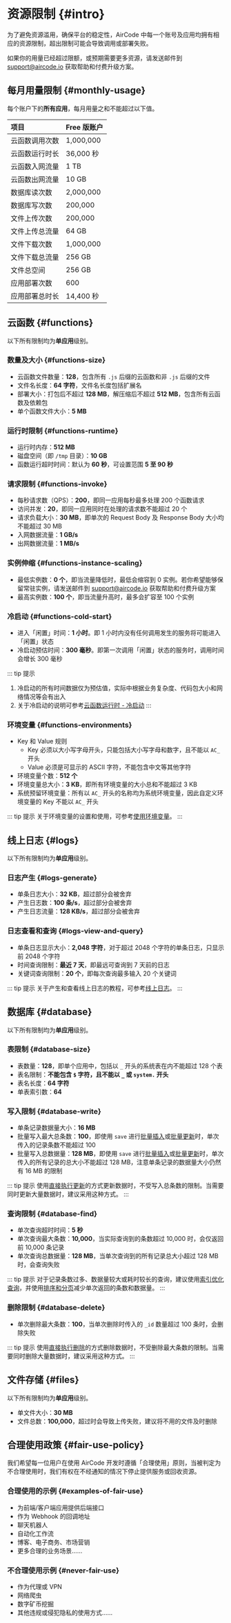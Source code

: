 # 资源限制 {#intro}

为了避免资源滥用，确保平台的稳定性，AirCode 中每一个账号及应用均拥有相应的资源限制，超出限制可能会导致调用或部署失败。

如果你的用量已经超过限额，或预期需要更多资源，请发送邮件到 [support@aircode.io](mailto:support@aircode.io?subject=Get%20information%20on%20the%20Paid%20Upgrade%20Plan%20of%20AirCode) 获取帮助和付费升级方案。

## 每月用量限制 {#monthly-usage}

每个账户下的**所有应用**，每月用量之和不能超过以下值。

| 项目 | Free 版账户 |
| :---- | :---- |
| 云函数调用次数 | 1,000,000 |
| 云函数运行时长 | 36,000 秒 |
| 云函数入网流量 | 1 TB |
| 云函数出网流量 | 10 GB |
| 数据库读次数 | 2,000,000 |
| 数据库写次数 | 200,000 |
| 文件上传次数 | 200,000 |
| 文件上传总流量 | 64 GB |
| 文件下载次数 | 1,000,000 |
| 文件下载总流量 | 256 GB |
| 文件总空间 | 256 GB |
| 应用部署次数 | 600 |
| 应用部署总时长 | 14,400 秒 |

## 云函数 {#functions}

以下所有限制均为**单应用**级别。

### 数量及大小 {#functions-size}

- 云函数文件数量：**128**，包含所有 `.js` 后缀的云函数和非 `.js` 后缀的文件
- 文件名长度：**64 字符**，文件名长度包括扩展名
- 部署大小：打包后不超过 **128 MB**，解压缩后不超过 **512 MB**，包含所有云函数及依赖包
- 单个函数文件大小：**5 MB**

### 运行时限制 {#functions-runtime}

- 运行时内存：**512 MB**
- 磁盘空间（即 `/tmp` 目录）：**10 GB**
- 函数运行超时时间：默认为 **60 秒**，可设置范围 **5 至 90 秒**

### 请求限制 {#functions-invoke}

- 每秒请求数（QPS）：**200**，即同一应用每秒最多处理 200 个函数请求
- 访问并发：**20**，即同一应用同时在处理的请求数不能超过 20 个
- 请求负载大小：**30 MB**，即单次的 Request Body 及 Response Body 大小均不能超过 30 MB
- 入网数据流量：**1 GB/s**
- 出网数据流量：**1 MB/s**

### 实例伸缩 {#functions-instance-scaling}

- 最低实例数：**0 个**，即当流量降低时，最低会缩容到 0 实例。若你希望能够保留常驻实例，请发送邮件到 [support@aircode.io](mailto:support@aircode.io?subject=Get%20information%20on%20the%20Paid%20Upgrade%20Plan%20of%20AirCode) 获取帮助和付费升级方案
- 最高实例数：**100 个**，即当流量升高时，最多会扩容至 100 个实例

### 冷启动 {#functions-cold-start}

- 进入「闲置」时间：**1 小时**。即 1 小时内没有任何调用发生的服务将可能进入「闲置」状态
- 冷启动预估时间：**300 毫秒**。即第一次调用「闲置」状态的服务时，调用时间会增长 300 毫秒

::: tip 提示
1. 冷启动的所有时间数据仅为预估值，实际中根据业务复杂度、代码包大小和网络情况等会有出入
2. 关于冷启动的说明可参考[云函数运行时 - 冷启动](/reference/server/functions-runtime#cold-start)
:::

### 环境变量 {#functions-environments}

- Key 和 Value 规则
  - Key 必须以大小写字母开头，只能包括大小写字母和数字，且不能以 `AC_` 开头
  - Value 必须是可显示的 ASCII 字符，不能包含中文等其他字符
- 环境变量个数：**512 个**
- 环境变量总大小：**3 KB**，即所有环境变量的大小总和不能超过 3 KB
- 系统预留环境变量：所有以 `AC_` 开头的名称均为系统环境变量，因此自定义环境变量的 Key 不能以 `AC_` 开头

::: tip 提示
关于环境变量的设置和使用，可参考[使用环境变量](/guide/functions/env)。
:::

## 线上日志 {#logs}

以下所有限制均为**单应用**级别。

### 日志产生 {#logs-generate}

- 单条日志大小：**32 KB**，超过部分会被舍弃
- 产生日志数：**100 条/s**，超过部分会被舍弃
- 产生日志流量：**128 KB/s**，超过部分会被舍弃

### 日志查看和查询 {#logs-view-and-query}

- 单条日志显示大小：**2,048 字符**，对于超过 2048 个字符的单条日志，只显示前 2048 个字符
- 时间查询限制：**最近 7 天**，即最远可查询到 7 天前的日志
- 关键词查询限制：**20 个**，即每次查询最多输入 20 个关键词

::: tip 提示
关于产生和查看线上日志的教程，可参考[线上日志](/guide/functions/logs)。
:::

## 数据库 {#database}

以下所有限制均为**单应用**级别。

### 表限制 {#database-size}

- 表数量：**128**，即单个应用中，包括以 `_` 开头的系统表在内不能超过 128 个表
- 表名限制：**不能包含 `$` 字符，且不能以 `_` 或 `system.` 开头**
- 表名长度：**64 字符**
- 单表索引数：**64**

### 写入限制 {#database-write}

- 单条记录数据量大小：**16 MB**
- 批量写入最大总条数：**100**，即使用 `save` 进行[批量插入](/guide/database/insert#insert-multiple)或[批量更新](/guide/database/update#update-multiple)时，单次传入的记录条数不能超过 100
- 批量写入总数据量：**128 MB**，即使用 `save` 进行[批量插入](/guide/database/insert#insert-multiple)或[批量更新](/guide/database/update#update-multiple)时，单次传入的所有记录的总大小不能超过 128 MB，注意单条记录的数据量大小仍然有 16 MB 的限制

::: tip 提示
使用[直接执行更新](/guide/database/update#set-and-save)的方式更新数据时，不受写入总条数的限制。当需要同时更新大量数据时，建议采用这种方式。
:::

### 查询限制 {#database-find}

- 单次查询超时时间：**5 秒**
- 单次查询最大条数：**10,000**，当实际查询到的条数超过 10,000 时，会仅返回前 10,000 条记录
- 单次查询总数据量：**128 MB**，当单次查询到的所有记录总大小超过 128 MB 时，会查询失败

::: tip 提示
对于记录条数过多、数据量较大或耗时较长的查询，建议使用[索引优化查询](/guide/database/indexes)，并使用[排序和分页](/guide/database/find#sort-and-pagination)减少单次返回的条数和数据量。
:::

### 删除限制 {#database-delete}

- 单次删除最大条数：**100**，当单次删除时传入的 `_id` 数量超过 100 条时，会删除失败

::: tip 提示
使用[直接执行删除](/guide/database/delete#delete-directly)的方式删除数据时，不受删除最大条数的限制。当需要同时删除大量数据时，建议采用这种方式。
:::

## 文件存储 {#files}

以下所有限制均为**单应用**级别。

- 单文件大小：**30 MB**
- 文件总数：**100,000**，超过时会导致上传失败，建议将不用的文件及时删除

## 合理使用政策 {#fair-use-policy}

我们希望每一位用户在使用 AirCode 开发时遵循「合理使用」原则，当被判定为不合理使用时，我们有权在不经通知的情况下停止提供服务或回收资源。

### 合理使用的示例 {#examples-of-fair-use}

- 为前端/客户端应用提供后端接口
- 作为 Webhook 的回调地址
- 聊天机器人
- 自动化工作流
- 博客、电子商务、市场营销
- 更多合理的业务场景……

### 不合理使用示例 {#never-fair-use}

- 作为代理或 VPN
- 网络爬虫
- 数字矿币挖掘
- 其他违规或侵犯隐私的使用方式……
